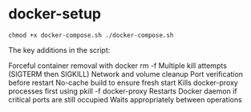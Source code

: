 # docker-setup

`chmod +x docker-compose.sh ./docker-compose.sh`


The key additions in the script:

Forceful container removal with docker rm -f
Multiple kill attempts (SIGTERM then SIGKILL)
Network and volume cleanup
Port verification before restart
No-cache build to ensure fresh start
Kills docker-proxy processes first using pkill -f docker-proxy
Restarts Docker daemon if critical ports are still occupied
Waits appropriately between operations